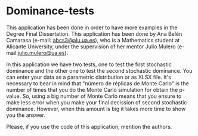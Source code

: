 # Dominance-tests

This application has been done in order to have more examples in the Degree Final Dissertation. This application has been done by Ana Belén Camarasa (e-mail: abcs3@alu.ua.es), who is a Mathematics student at Alicante University, under the supervision of her mentor Julio Mulero (e-mail:julio.mulero@ua.es). 
 
 In this application we have two tests, one to test the first stochastic dominance and the other one to test the second stochastic dominance. You can enter your data as a parametric distribution or as XLSX file. It's necessary to bear in mind that "número de réplicas de Monte Carlo" is the number of times that you do the Monte Carlo simulation for obtain the p-value. So, using a big number of Monte Carlo means that you ensure to make less error when you make your final decission of second stochastic dominance. However, when this amount is big it takes more time to show you the answer. 
 
 
 Please, if you use the code of this application, mention the authors.
